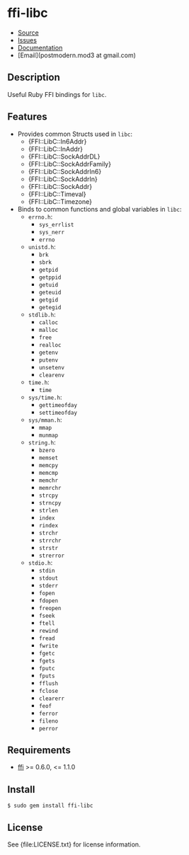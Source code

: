 # ffi-libc

* [Source](http://github.com/postmodern/ffi-libc/)
* [Issues](http://github.com/postmodern/ffi-libc/issues)
* [Documentation](http://rubydoc.info/gems/ffi-libc)
* [Email](postmodern.mod3 at gmail.com)

## Description

Useful Ruby FFI bindings for `libc`.

## Features

* Provides common Structs used in `libc`:
  * {FFI::LibC::In6Addr}
  * {FFI::LibC::InAddr}
  * {FFI::LibC::SockAddrDL}
  * {FFI::LibC::SockAddrFamily}
  * {FFI::LibC::SockAddrIn6}
  * {FFI::LibC::SockAddrIn}
  * {FFI::LibC::SockAddr}
  * {FFI::LibC::Timeval}
  * {FFI::LibC::Timezone}
* Binds to common functions and global variables in `libc`:
  * `errno.h`:
    * `sys_errlist`
    * `sys_nerr`
    * `errno`
  * `unistd.h`:
    * `brk`
    * `sbrk`
    * `getpid`
    * `getppid`
    * `getuid`
    * `geteuid`
    * `getgid`
    * `getegid`
  * `stdlib.h`:
    * `calloc`
    * `malloc`
    * `free`
    * `realloc`
    * `getenv`
    * `putenv`
    * `unsetenv`
    * `clearenv`
  * `time.h`:
    * `time`
  * `sys/time.h`:
    * `gettimeofday`
    * `settimeofday`
  * `sys/mman.h`:
    * `mmap`
    * `munmap`
  * `string.h`:
    * `bzero`
    * `memset`
    * `memcpy`
    * `memcmp`
    * `memchr`
    * `memrchr`
    * `strcpy`
    * `strncpy`
    * `strlen`
    * `index`
    * `rindex`
    * `strchr`
    * `strrchr`
    * `strstr`
    * `strerror`
  * `stdio.h`:
    * `stdin`
    * `stdout`
    * `stderr`
    * `fopen`
    * `fdopen`
    * `freopen`
    * `fseek`
    * `ftell`
    * `rewind`
    * `fread`
    * `fwrite`
    * `fgetc`
    * `fgets`
    * `fputc`
    * `fputs`
    * `fflush`
    * `fclose`
    * `clearerr`
    * `feof`
    * `ferror`
    * `fileno`
    * `perror`

## Requirements

* [ffi](http://github.com/ffi/ffi) >= 0.6.0, <= 1.1.0

## Install

    $ sudo gem install ffi-libc

## License

See {file:LICENSE.txt} for license information.

